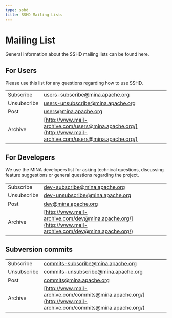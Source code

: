 ```yaml
---
type: sshd
title: SSHD Mailing Lists
---
```


# Mailing List

General information about the SSHD mailing lists can be found here.

## For Users

Please use this list for any questions regarding how to use SSHD.

|  |  |
|---|---|
| Subscribe | [users-subscribe@mina.apache.org](mailto:users-subscribe@mina.apache.org) | 
| Unsubscribe | [users-unsubscribe@mina.apache.org](mailto:users-unsubscribe@mina.apache.org) | 
| Post | [users@mina.apache.org](mailto:users@mina.apache.org) | 
| Archive | [http://www.mail-archive.com/users@mina.apache.org/](http://www.mail-archive.com/users@mina.apache.org/) | 

## For Developers

We use the MINA developers list for asking technical questions, discussing feature suggestions or general questions regarding the project.

|  |  |
|---|---|
| Subscribe | [dev-subscribe@mina.apache.org](mailto:dev-subscribe@mina.apache.org) | 
| Unsubscribe | [dev-unsubscribe@mina.apache.org](mailto:dev-unsubscribe@mina.apache.org) | 
| Post |  [dev@mina.apache.org](mailto:dev@mina.apache.org) | 
| Archive | [http://www.mail-archive.com/dev@mina.apache.org/](http://www.mail-archive.com/dev@mina.apache.org/) | 

## Subversion commits

|  |  |
|---|---|
| Subscribe | [commits-subscribe@mina.apache.org](mailto:commits-subscribe@mina.apache.org) | 
| Unsubscribe | [commits-unsubscribe@mina.apache.org](mailto:commits-unsubscribe@mina.apache.org) | 
| Post | [commits@mina.apache.org](mailto:commits@mina.apache.org) | 
| Archive | [http://www.mail-archive.com/commits@mina.apache.org/](http://www.mail-archive.com/commits@mina.apache.org/) | 


